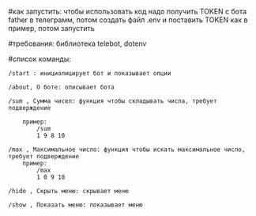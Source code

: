 #﻿как запустить:
    чтобы использовать код надо получить TOKEN с бота father в телеграмм, потом создать файл .env и поставить TOKEN как в пример, потом запустить

#требования:
    библиотека telebot, dotenv


#список команды:

    /start : инициалицирует бот и показывает опции

    /about, О боте: описывает бота

    /sum , Сумма чисел: функция чтобы складывать числа, требует подверждение

        пример:
            /sum
            1 9 8 10

    /max , Максимальное число: функция чтобы искать максимальное число, требует подверждение
        пример:
            /max
            1 0 9 10

    /hide , Скрыть меню: скрывает меню
    
    /show , Показать меню: показывает меню

